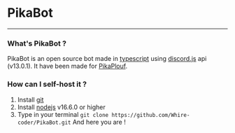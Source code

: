 # PikaBot
---

### What's PikaBot ?
PikaBot is an open source bot made in [typescript](https://fr.wikipedia.org/wiki/TypeScript) using [discord.js](https://discord.js.org/#/) api (v13.0.1). It have been made for [PikaPlouf](https://discord.gg/jzArATVh6P).

### How can I self-host it ?
1) Install [git](https://git-scm.com/downloads)
2) Install [nodejs](https://nodejs.org/en/download/current/) v16.6.0 or higher
3) Type in your terminal `git clone https://github.com/Whire-coder/PikaBot.git`
And here you are !